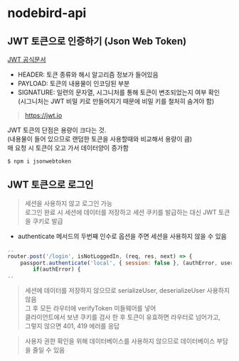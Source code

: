 # nodebird-api

## JWT 토큰으로 인증하기 (Json Web Token)
[JWT 공식문서](https://www.npmjs.com/package/jsonwebtoken)
- HEADER: 토큰 종류와 해시 알고리즘 정보가 들어있음
- PAYLOAD: 토큰의 내용물이 인코딩된 부분
- SIGNATURE: 일련의 문자열, 시그니처를 통해 토큰이 변조되었는지 여부 확인  
(시그니처는 JWT 비밀 키로 만들어지기 때문에 비밀 키를 철처히 숨겨야 함)
> https://jwt.io

JWT 토큰의 단점은 용량이 크다는 것.  
(내용물이 들어 있으므로 랜덤한 토큰을 사용할때와 비교해서 용량이 큼)  
매 요청 시 토큰이 오고 가서 데이터양이 증가함

```console
$ npm i jsonwebtoken
```

## JWT 토큰으로 로그인

> 세션을 사용하지 않고 로그인 가능  
로그인 완료 시 세션에 데이터를 저장하고 세션 쿠키를 발급하는 대신 JWT 토큰을 쿠키로 발급
- authenticate 메서드의 두번째 인수로 옵션을 주면 세션을 사용하지 않을 수 있음
```javascript
..
router.post('/login', isNotLoggedIn, (req, res, next) => {
    passport.authenticate('local', { session: false }, (authError, user, info) => {
        if(authError) {
..
```
> 세션에 데이터를 저장하지 않으므로 serializeUser, deserializeUser 사용하지 않음  
그 후 모든 라우터에 verifyToken 미들웨어를 넣어  
클라이언트에서 보낸 쿠키를 검사 한 후 토큰이 유효하면 라우터로 넘어가고,  
그렇지 않으면 401, 419 에러를 응답

> 사용자 권한 확인을 위해 데이터베이스를 사용하지 않으므로 데이터베이스 부담을 줄일 수 있음